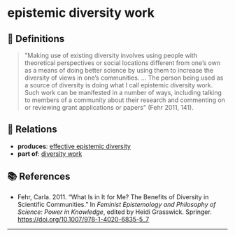 # epistemic diversity work

## 📖 Definitions

> "Making use of existing diversity involves using people with theoretical perspectives or social locations different from one’s own as a means of doing better science by using them to increase the diversity of views in one’s communities. ... The person being used as a source of diversity is doing what I call epistemic diversity work. Such work can be manifested in a number of ways, including talking to members of a community about their research and commenting on or reviewing grant applications or papers" (Fehr 2011, 141).

## 🔗 Relations

- **produces**: [effective epistemic diversity](./effective-epistemic-diversity.md)
- **part of**: [diversity work](./diversity-work.md)

## 📚 References

- Fehr, Carla. 2011. “What Is in It for Me? The Benefits of Diversity in Scientific Communities.” In _Feminist Epistemology and Philosophy of Science: Power in Knowledge_, edited by Heidi Grasswick. Springer. https://doi.org/10.1007/978-1-4020-6835-5_7

---

<script src="https://giscus.app/client.js"
                data-repo="natesheehan/conceptcartography"
                data-repo-id="R_kgDOPB5QiQ"
                data-category="General"
                data-category-id="DIC_kwDOPB5Qic4CsAxd"
                data-mapping="pathname"
                data-strict="0"
                data-reactions-enabled="1"
                data-emit-metadata="0"
                data-input-position="bottom"
                data-theme="catppuccin_mocha"
                data-lang="en"
                crossorigin="anonymous"
                async>
        </script>
        
